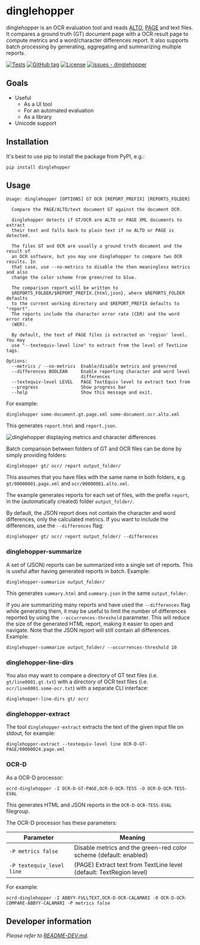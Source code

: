 dinglehopper
============

dinglehopper is an OCR evaluation tool and reads
[ALTO](https://github.com/altoxml),
[PAGE](https://github.com/PRImA-Research-Lab/PAGE-XML) and text files.  It
compares a ground truth (GT) document page with a OCR result page to compute
metrics and a word/character differences report. It also supports batch processing by
generating, aggregating and summarizing multiple reports.

[![Tests](https://github.com/qurator-spk/dinglehopper/actions/workflows/test.yml/badge.svg)](https://github.com/qurator-spk/dinglehopper/actions?query=workflow:"test")
[![GitHub tag](https://img.shields.io/github/tag/qurator-spk/dinglehopper?include_prereleases=&sort=semver&color=blue)](https://github.com/qurator-spk/dinglehopper/releases/)
[![License](https://img.shields.io/badge/License-Apache-blue)](#license)
[![issues - dinglehopper](https://img.shields.io/github/issues/qurator-spk/dinglehopper)](https://github.com/qurator-spk/dinglehopper/issues)

Goals
-----
* Useful
  * As a UI tool
  * For an automated evaluation
  * As a library
* Unicode support

Installation
------------

It's best to use pip to install the package from PyPI, e.g.:
```
pip install dinglehopper
```

Usage
-----
~~~
Usage: dinglehopper [OPTIONS] GT OCR [REPORT_PREFIX] [REPORTS_FOLDER]

  Compare the PAGE/ALTO/text document GT against the document OCR.

  dinglehopper detects if GT/OCR are ALTO or PAGE XML documents to extract
  their text and falls back to plain text if no ALTO or PAGE is detected.

  The files GT and OCR are usually a ground truth document and the result of
  an OCR software, but you may use dinglehopper to compare two OCR results. In
  that case, use --no-metrics to disable the then meaningless metrics and also
  change the color scheme from green/red to blue.

  The comparison report will be written to
  $REPORTS_FOLDER/$REPORT_PREFIX.{html,json}, where $REPORTS_FOLDER defaults
  to the current working directory and $REPORT_PREFIX defaults to "report".
  The reports include the character error rate (CER) and the word error rate
  (WER).

  By default, the text of PAGE files is extracted on 'region' level. You may
  use "--textequiv-level line" to extract from the level of TextLine tags.

Options:
  --metrics / --no-metrics  Enable/disable metrics and green/red
  --differences BOOLEAN     Enable reporting character and word level
                            differences
  --textequiv-level LEVEL   PAGE TextEquiv level to extract text from
  --progress                Show progress bar
  --help                    Show this message and exit.
~~~

For example:
~~~
dinglehopper some-document.gt.page.xml some-document.ocr.alto.xml
~~~
This generates `report.html` and `report.json`.

![dinglehopper displaying metrics and character differences](.screenshots/dinglehopper.png?raw=true)

Batch comparison between folders of GT and OCR files can be done by simply providing
folders:
~~~
dinglehopper gt/ ocr/ report output_folder/
~~~
This assumes that you have files with the same name in both folders, e.g.
`gt/00000001.page.xml` and `ocr/00000001.alto.xml`.

The example generates reports for each set of files, with the prefix `report`, in the
(automatically created) folder `output_folder/`.

By default, the JSON report does not contain the character and word differences, only
the calculated metrics. If you want to include the differences, use the
`--differences` flag:

~~~
dinglehopper gt/ ocr/ report output_folder/ --differences
~~~

### dinglehopper-summarize
A set of (JSON) reports can be summarized into a single set of
reports. This is useful after having generated reports in batch.
Example:
~~~
dinglehopper-summarize output_folder/
~~~
This generates `summary.html` and `summary.json` in the same `output_folder`.

If you are summarizing many reports and have used the `--differences` flag while
generating them, it may be useful to limit the number of differences reported by using
the `--occurrences-threshold` parameter. This will reduce the size of the generated HTML
report, making it easier to open and navigate. Note that the JSON report will still
contain all differences. Example:
~~~
dinglehopper-summarize output_folder/ --occurrences-threshold 10
~~~

### dinglehopper-line-dirs
You also may want to compare a directory of GT text files (i.e. `gt/line0001.gt.txt`)
with a directory of OCR text files (i.e. `ocr/line0001.some-ocr.txt`) with a separate
CLI interface:

~~~
dinglehopper-line-dirs gt/ ocr/
~~~

### dinglehopper-extract
The tool `dinglehopper-extract` extracts the text of the given input file on
stdout, for example:

~~~
dinglehopper-extract --textequiv-level line OCR-D-GT-PAGE/00000024.page.xml
~~~

### OCR-D
As a OCR-D processor:
~~~
ocrd-dinglehopper -I OCR-D-GT-PAGE,OCR-D-OCR-TESS -O OCR-D-OCR-TESS-EVAL
~~~
This generates HTML and JSON reports in the `OCR-D-OCR-TESS-EVAL` filegroup.

The OCR-D processor has these parameters:

| Parameter                 | Meaning                                                             |
| ------------------------- | ------------------------------------------------------------------- |
| `-P metrics false`        | Disable metrics and the green-red color scheme (default: enabled)   |
| `-P textequiv_level line` | (PAGE) Extract text from TextLine level (default: TextRegion level) |

For example:
~~~
ocrd-dinglehopper -I ABBYY-FULLTEXT,OCR-D-OCR-CALAMARI -O OCR-D-OCR-COMPARE-ABBYY-CALAMARI -P metrics false
~~~

Developer information
---------------------
*Please refer to [README-DEV.md](README-DEV.md).*
